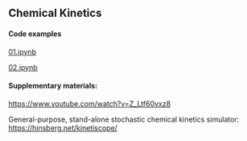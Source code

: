 ## Chemical Kinetics


#### Code examples

[01.ipynb](01.ipynb)

[02.ipynb](02.ipynb)



#### Supplementary materials:

https://www.youtube.com/watch?v=Z_Ltf60vxz8

General-purpose, stand-alone stochastic chemical kinetics simulator: https://hinsberg.net/kinetiscope/

